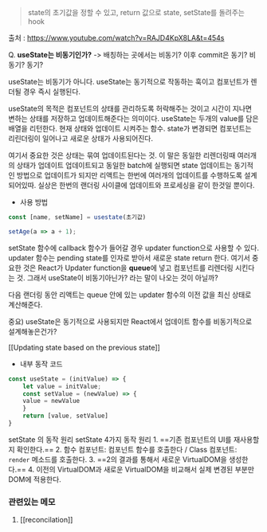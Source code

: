 
> state의 초기값을 정할 수 있고, return 값으로 state, setState를 돌려주는 hook

출처 : https://www.youtube.com/watch?v=RAJD4KpX8LA&t=454s


Q. **useState는 비동기인가?**
-> 배칭하는 곳에서는 비동기? 이후 commit은 동기? 비동기? 동기?

useState는 비동기가 아니다. useState는 동기적으로 작동하는 훅이고 컴포넌트가 렌더될 경우 즉시 실행된다.  

useState의 목적은 컴포넌트의 상태를 관리하도록 허락해주는 것이고 시간이 지나면 변하는 상태를 저장하고 업데이트해준다는 의미이다. useState는 두개의 value를 담은 배열을 리턴한다. 현재 상태와 업데이트 시켜주는 함수. state가 변경되면 컴포넌트는 리린더링이 일어나고 새로운 상태가 사용되어진다. 

여기서 중요한 것은 상태는 묶여 업데이트된다는 것. 이 말은 동일한 리렌더링때 여러개의 상태가 업데이트 업데이트되고 동일한 batch에 실행되면 state 업데이트는 동기적인 방법으로 업데이트가 되지만 리액트는 한번에 여러개의 업데이트를 수행하도록 설계되어있따. 실상은 한번의 랜더링 사이클에 업데이트와 프로세싱을 같이 한것일 뿐이다. 


- 사용 방법

```js
const [name, setName] = usestate(초기값)
```


```js
setAge(a => a + 1);
```
setState 함수에 callback 함수가 들어갈 경우 updater function으로 사용할 수 있다.  updater 함수는 pending state를 인자로 받아서 새로운 state return 한다. 여기서 중요한 것은 React가 Updater function을 **queue**에 넣고 컴포넌트를 리렌더링 시킨다는 것. 그래서 useState이 비동기아닌가? 라는 말이 나오는 것이 아닐까? 

다음 랜더링 동안 리액트는 queue 안에 있는 updater 함수의 이전 값을 최신 상태로 계산해준다. 

중요) useState은 동기적으로 사용되지만 React에서 업데이트 함수를 비동기적으로 설계해놓은건가? 

[[Updating state based on the previous state]]



- 내부 동작 코드 
```js
const useState = (initValue) => {
	let value = initValue;
	const setValue = (newValue) => {
	value = newValue
	}
	return [value, setValue]
}
```


setState 의 동작 원리
setState 4가지 동작 원리 
	1.  ==기존 컴포넌트의 UI를 재사용할 지 확인한다.==
	2.  함수 컴포넌트: 컴포넌트 함수를 호출한다 / Class 컴포넌트: `render` 메소드를 호출한다.
	3.  ==2의 결과를 통해서 새로운 VirtualDOM을 생성한다.==
	4.  이전의 VirtualDOM과 새로운 VirtualDOM을 비교해서 실제 변경된 부분만 DOM에 적용한다.

### 관련있는 메모
1. [[reconcilation]]

